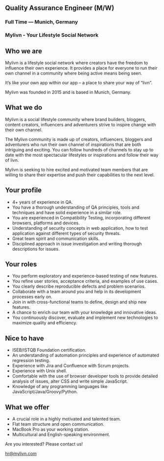 ## Quality Assurance Engineer (M/W)

### Full Time — Munich, Germany

### Mylivn - Your Lifestyle Social Network

## Who we are

Mylivn is a lifestyle social network where creators have the freedom to influence their own experience. It provides a place for everyone to run their own channel in a community where being active means being seen. 

It’s like your own app within our app – a place to share your way of “livn”. 

Mylivn was founded in 2015 and is based in Munich, Germany.

## What we do

Mylivn is a social lifestyle community where brand builders, bloggers, content creators, influencers and adventurers strive to inspire change with their own channel.

The Mylivn community is made up of creators, influencers, bloggers and adventurers who run their own channel of inspirations that are both intriguing and exciting. You can follow hundreds of channels to stay up to date with the most spectacular lifestyles or inspirations and follow their way of livn.

Mylivn is seeking to hire excited and motivated team members that are willing to share their expertise and push their capabilities to the next level.

## Your profile

- 4+ years of experience in QA.
- You have a thorough understanding of QA principles, tools and techniques and have solid experience in a similar role.
- You are experienced in Compatibility Testing, incorporating different browsers, platforms and devices.
- Understanding of security concepts in web application, how to test application against  different types of security threats. 
- Great team spirit and communication skills.
- Disciplined approach in issue investigation and writing thorough descriptions for issues.

## Your roles

- You perform exploratory and experience-based testing of new features.
- You refine user stories, acceptance criteria, and examples of use cases.
- You clearly describe reproducible defects and problem scenarios.
- Collaborate with a team around you and help in its development processes early on.
- Join in with cross-functional teams to define, design and ship new features.
- A chance to enrich our team with your knowledge and innovative ideas.
- You continuously discover, evaluate and implement new technologies to maximize quality and efficiency.

## Nice to have

- ISEB/ISTQB Foundation certification.
- An understanding of automation principles and experience of automated regression testing.
- Experience with Jira and Confluence with Scrum projects.
- Experience with Unix shell.
- Comfortable with the use of browser developer tools to provide detailed analysis of issues, alter CSS and write simple JavaScript.
- Knowledge of any programming languages like JavaScript/Java/Groovy/Python.

## What we offer

- A crucial role in a highly motivated and talented team.
- Flat team structure and open communication.
- MacBook Pro as your working station.
- Multicultural and English-speaking environment.

Are you interested? Please contact us!

hr@mylivn.com
